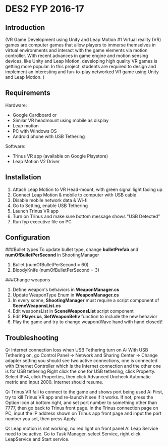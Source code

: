 DES2 FYP 2016-17
==================

Introduction
------------------
(VR Game Development using Unity and Leap Motion #1
Virtual reality (VR) games are computer games that allow players to immerse themselves in virtual environments and interact with the game elements via motion controller.
 With recent advances in game engine and motion sensing devices, like Unity and Leap Motion, developing high quality VR games is getting more popular. 
In this project, students are required to design and implement an interesting and fun-to-play networked VR game using Unity and Leap Motion. )

Requirements
------------------
Hardware:
- Google Cardboard or 
- Similar VR headmount using mobile as display
- Leap motion
- PC with Windows OS
- Android phone with USB Tethering

Software:
- Trinus VR app (available on Google Playstore)
- Leap Motion V2 Driver

Installation
------------------
1. Attach Leap Motion to VR Head-mount, with green signal light facing up
2. Connect Leap Motion & mobile to computer with USB cable
3. Disable mobile network data & Wi-fi
4. Go to Setting, enable USB Tethering
5. Launch Trinus VR app
6. Turn on Trinus and make sure bottom message shows "USB Detected"
7. Run fyp executive file on PC


Configuration
------------------
###Bullet types
To update bullet type, change <b>bulletPrefab</b> and <b>numOfBulletPerSecond</b> in ShootingManager

1. Bullet (numOfBulletPerSecond = 60)
2. BloodyKnife (numOfBulletPerSecond = 3)

###Change weapons

1. Define weapon's behaviors in <b>WeaponManager.cs</b>
2. Update WeaponType Enum in <b>WeaponManager.cs</b>
3. In every scene, <b>ShootingManager</b> must require a script component of <b>SceneWeaponsList.cs</b>
4. Edit weaponsList in <b>SceneWeaponsList</b> script component
5. Edit <b>Player.cs</b>, <b>SetWeaponBehv</b> function to include the new behavior
6. Play the game and try to change weapon(Wave hand with hand closed)!

Troubleshooting
------------------
Q: Internet connection loss when USB Tethering turn on
A: With USB Tethering on, go Control Panel -> Network and Sharing Center -> Change adapter setting
   you should see two active connections, one is connected with Ethernet Controller which is the Internet connection and the other one is for USB tethering
   Right click the one for USB tethering, click Property. Select IPv4, click Properties, then click Advanced
   Uncheck Automatic metric and input 2000. Internet should resume.

Q: Trinus VR fail to connect to the game and shows port being used
A: First, try to kill Trinus VR app and re-launch it see if it works. If not, press the Option icon at bottom right, and set port number to something other than 7777,
   then go back to Trinus front page. In the Trinus connection page on PC, input the IP address shown on Trinus app front page and input the port number you set, then
   press Apply.     
   
Q: Leap motion is not working, no red light on front panel
A: Leap Service need to be active. Go to Task Manager, select Service, right click LeapService and Start service.
   
